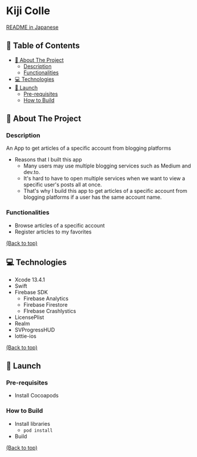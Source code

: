 # Kiji Colle

[README in Japanese](./docs/ja/README.md)

<!-- TABLE OF CONTENTS -->

## 📌 Table of Contents

- [:book: About The Project](#book-about-the-project)
  - [Description](#description)
  - [Functionalities](#functionalities)
- [:computer: Technologies](#computer-technologies)
- [:hammer: Launch](#hammer-launch)
  - [Pre-requisites](#pre-requisites)
  - [How to Build](#how-to-build)

## :book: About The Project

### Description

An App to get articles of a specific account from blogging platforms

- Reasons that I built this app
  - Many users may use multiple blogging services such as Medium and dev.to.
  - It's hard to have to open multiple services when we want to view a specific user's posts all at once.
  - That's why I build this app to get articles of a specific account from blogging platforms if a user has the same account name.

### Functionalities

- Browse articles of a specific account
- Register articles to my favorites

[(Back to top)](#-table-of-contents)

## :computer: Technologies

- Xcode 13.4.1
- Swift
- Firebase SDK
  - Firebase Analytics
  - Firebase Firestore
  - FIrebase Crashlystics
- LicensePlist
- Realm
- SVProgressHUD
- lottie-ios

[(Back to top)](#-table-of-contents)

## :hammer: Launch

### Pre-requisites

- Install Cocoapods

### How to Build

- Install libraries
  - `pod install`
- Build

[(Back to top)](#-table-of-contents)